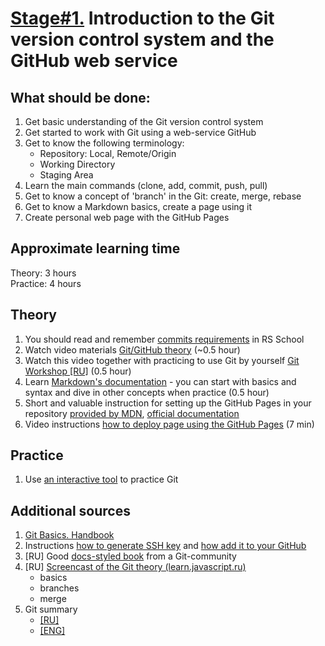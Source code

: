 # [Stage#1.](../../) Introduction to the Git version control system and the GitHub web service
## What should be done:
1. Get basic understanding of the Git version control system
2. Get started to work with Git using a web-service GitHub
3. Get to know the following terminology:
    - Repository: Local, Remote/Origin
    - Working Directory
    - Staging Area
3. Learn the main commands (clone, add, commit, push, pull)
4. Get to know a concept of 'branch' in the Git: create, merge, rebase
5. Get to know a Markdown basics, create a page using it
6. Create personal web page with the GitHub Pages

## Approximate learning time
Theory: 3 hours  
Practice: 4 hours

## Theory 
1. You should read and remember [commits requirements](https://docs.rs.school/#/en/git-convention) in RS School
2. Watch video materials [Git/GitHub theory](https://www.youtube.com/watch?v=SWYqp7iY_Tc) (~0.5 hour)
3. Watch this video together with practicing to use Git by yourself [Git Workshop [RU]](https://youtu.be/Dlr_E7WfA08) (0.5 hour)
4. Learn [Markdown's documentation](https://guides.github.com/features/mastering-markdown/) - you can start with basics and syntax and dive in other concepts when practice (0.5 hour)
5. Short and valuable instruction for setting up the GitHub Pages in your repository [provided by MDN](https://developer.mozilla.org/en-US/docs/Learn/Common_questions/Tools_and_setup/Using_GitHub_pages), [official documentation](https://pages.github.com/)
6. Video instructions [how to deploy page using the GitHub Pages](https://www.youtube.com/watch?v=OltY8JIaP-4) (7 min)

## Practice
1. Use [an interactive tool](https://learngitbranching.js.org) to practice Git 

## Additional sources
1. [Git Basics. Handbook](https://git-scm.com/book/en/v2/Getting-Started-About-Version-Control)
2. Instructions [how to generate SSH key](https://git-scm.com/book/en/v2/Git-on-the-Server-Generating-Your-SSH-Public-Key) and [how add it to your GitHub](https://docs.github.com/en/authentication/connecting-to-github-with-ssh/adding-a-new-ssh-key-to-your-github-account#adding-a-new-ssh-key-to-your-account)
3. [RU] Good [docs-styled book](https://uleming.github.io/gitbook/index.html) from a Git-community
4. [RU] [Screencast of the Git theory (learn.javascript.ru)](https://www.youtube.com/watch?v=W4hoc24K93E&list=PLDyvV36pndZFHXjXuwA_NywNrVQO0aQqb)
    - basics
    - branches
    - merge
5. Git summary
   - [[RU]](https://www.evernote.com/shard/s368/client/snv?noteGuid=b1359883-2b9e-419a-b9de-dd959fc05f05&noteKey=97c0f19486d851b3&sn=https%3A%2F%2Fwww.evernote.com%2Fshard%2Fs368%2Fsh%2Fb1359883-2b9e-419a-b9de-dd959fc05f05%2F97c0f19486d851b3&title=Git)
   - [[ENG]](https://cs.fyi/guide/git-cheatsheet)

